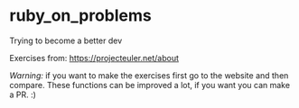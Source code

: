 # ruby_on_problems
Trying to become a better dev

Exercises from: https://projecteuler.net/about

*Warning:* if you want to make the exercises first go to the website and then compare. These functions can be improved a lot, if you want you can make a PR. :)
